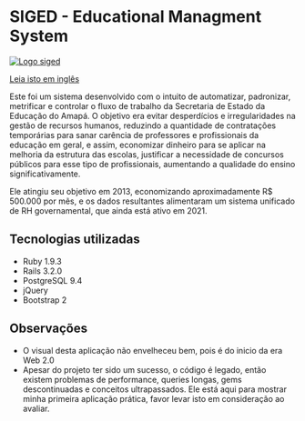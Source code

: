 # SIGED - Educational Managment System
[![Logo siged](https://i.imgur.com/AlmSL4T.png "Logo siged")](https://i.imgur.com/AlmSL4T.png "Logo siged")

[Leia isto em inglês](README.md) 

Este foi um sistema desenvolvido com o intuito de automatizar, padronizar, 
metrificar e controlar o fluxo de trabalho da Secretaria de Estado da Educação do Amapá.
O objetivo era evitar desperdícios e irregularidades na gestão de recursos humanos, 
reduzindo a quantidade de contratações temporárias para sanar carência de professores e profissionais da educação em geral, 
e assim, economizar dinheiro para se aplicar na melhoria da estrutura das escolas, 
justificar a necessidade de concursos públicos para esse tipo de profissionais, 
aumentando a qualidade do ensino significativamente. 

Ele atingiu seu objetivo em 2013, economizando aproximadamente R$ 500.000 por mẽs, 
e os dados resultantes alimentaram um sistema unificado de RH governamental,
que ainda está ativo em 2021.

## Tecnologias utilizadas

- Ruby 1.9.3
- Rails 3.2.0
- PostgreSQL 9.4
- jQuery
- Bootstrap 2


## Observações

- O visual desta aplicação não envelheceu bem, pois é do inicio da era Web 2.0
- Apesar do projeto ter sido um sucesso, o código é legado, então existem problemas de performance, queries longas, gems descontinuadas e conceitos ultrapassados. 
  Ele está aqui para mostrar minha primeira aplicação prática, favor levar isto em consideração ao avaliar.